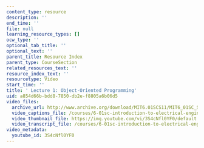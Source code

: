 ```yaml
---
content_type: resource
description: ''
end_time: ''
file: null
learning_resource_types: []
ocw_type: ''
optional_tab_title: ''
optional_text: ''
parent_title: Resource Index
parent_type: CourseSection
related_resources_text: ''
resource_index_text: ''
resourcetype: Video
start_time: ''
title: ' Lecture 1: Object-Oriented Programming'
uid: a854d66b-bdd8-7850-db2e-f8805a6b06d5
video_files:
  archive_url: http://www.archive.org/download/MIT6.01SCS11/MIT6_01SC_S11_lec01_300k.mp4
  video_captions_file: /courses/6-01sc-introduction-to-electrical-engineering-and-computer-science-i-spring-2011/bd32fe9282815440b556efa7b6dfbcf7_3S4cNfl0YF0.vtt
  video_thumbnail_file: https://img.youtube.com/vi/3S4cNfl0YF0/default.jpg
  video_transcript_file: /courses/6-01sc-introduction-to-electrical-engineering-and-computer-science-i-spring-2011/eb15e9cb9b3600d4efe842c8f1af0af7_3S4cNfl0YF0.pdf
video_metadata:
  youtube_id: 3S4cNfl0YF0
---
```

